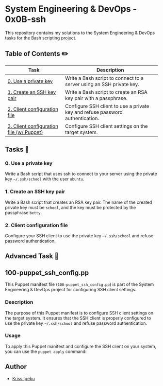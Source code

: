 # System Engineering & DevOps - 0x0B-ssh

This repository contains my solutions to the System Engineering & DevOps tasks for the Bash scripting project.

## Table of Contents ✏️

| Task                                 | Description                                                    |
| ------------------------------------ | -------------------------------------------------------------- |
| [0. Use a private key](#0-use-a-private-key) | Write a Bash script to connect to a server using an SSH private key. |
| [1. Create an SSH key pair](#1-create-an-ssh-key-pair) | Write a Bash script to create an RSA key pair with a passphrase. |
| [2. Client configuration file](#2-client-configuration-file) | Configure SSH client to use a private key and refuse password authentication. |
| [3. Client configuration file (w/ Puppet)](#100-puppet_ssh_config.pp) | Configure SSH client settings on the target system. |

## Tasks 📖

### 0. Use a private key

Write a Bash script that uses ssh to connect to your server using the private key `~/.ssh/school` with the user `ubuntu`.

### 1. Create an SSH key pair

Write a Bash script that creates an RSA key pair. The name of the created private key must be `school`, and the key must be protected by the passphrase `betty`.

### 2. Client configuration file

Configure your SSH client to use the private key `~/.ssh/school` and refuse password authentication.

## Advanced Task 💪

## 100-puppet_ssh_config.pp

This Puppet manifest file (`100-puppet_ssh_config.pp`) is part of the System Engineering & DevOps project for configuring SSH client settings.

### Description

The purpose of this Puppet manifest is to configure SSH client settings on the target system. It ensures that the SSH client is properly configured to use the private key `~/.ssh/school` and refuse password authentication.

### Usage

To apply this Puppet manifest and configure the SSH client on your system, you can use the `puppet apply` command:


## Author

* [Kriss Igebu](https://github.com/KSI5)


